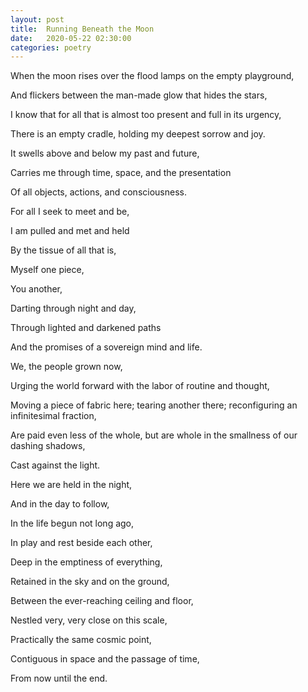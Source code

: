 ```yaml
---
layout: post
title:  Running Beneath the Moon
date:   2020-05-22 02:30:00
categories: poetry
---
```


When the moon rises over the flood lamps on the empty playground,

And flickers between the man-made glow that hides the stars,

I know that for all that is almost too present and full in its urgency,

There is an empty cradle, holding my deepest sorrow and joy.

It swells above and below my past and future,

Carries me through time, space, and the presentation

Of all objects, actions, and consciousness.

For all I seek to meet and be,

I am pulled and met and held

By the tissue of all that is,

Myself one piece,

You another,

Darting through night and day,

Through lighted and darkened paths

And the promises of a sovereign mind and life.

We, the people grown now,

Urging the world forward with the labor of routine and thought,

Moving a piece of fabric here; tearing another there; reconfiguring an infinitesimal fraction,

Are paid even less of the whole, but are whole in the smallness of our dashing shadows,

Cast against the light.

Here we are held in the night,

And in the day to follow,

In the life begun not long ago,

In play and rest beside each other,

Deep in the emptiness of everything,

Retained in the sky and on the ground,

Between the ever-reaching ceiling and floor,

Nestled very, very close on this scale,

Practically the same cosmic point,

Contiguous in space and the passage of time,

From now until the end.
